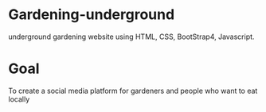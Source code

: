 # Gardening-underground
underground gardening website using HTML, CSS, BootStrap4, Javascript.

# Goal 
To create a social media platform for gardeners and people who want to eat locally<br> 

